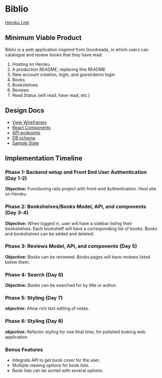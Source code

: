 # Biblio
[Heroku Link]()

## Minimum Viable Product
Biblio is a web application inspired from Goodreads, in which users
can catalogue and review books that they have read.

1. Hosting on Heroku
2. A production README, replacing this README
3. New account creation, login, and guest/demo login
4. Books
5. Bookshelves
6. Reviews
7. Read Status (will read, have read, etc.)

## Design Docs
* [View Wireframes](wireframes)
* [React Components](component-hierarchy.md)
* [API endpoints](api-endpoints.md)
* [DB schema](schema.md)
* [Sample State](sample-state.md)


## Implementation Timeline

### Phase 1: Backend setup and Front End User Authentication (Day 1-2)

**Objective:** Functioning rails project with front-end Authentication.
Host site on Heroku.

### Phase 2: Bookshelves/Books Model, API, and components (Day 3-4)

**Objective:** When logged in, user will have a sidebar listing their
bookshelves. Each bookshelf will have a corresponding list of books.
Books and bookshelves can be added and deleted.

### Phase 3: Reviews Model, API, and components (Day 5)

**Objective:** Books can be reviewed. Books pages will have reviews listed
below them.

### Phase 4: Search (Day 6)

**Objective:** Books can be searched for by title or author.

### Phase 5: Styling (Day 7)

**objective:** Allow rich text editing of notes.

### Phase 6: Styling (Day 8)

**objective:** Refactor styling for one final time, for polished looking
web application.

### Bonus Features
- Integrate API to get book cover for the user.
- Multiple viewing options for book lists.
- Book lists can be sorted with several options.
